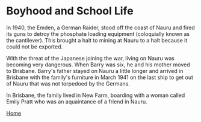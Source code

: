 # Boyhood and School Life

In 1940, the Emden, a German Raider, stood off the coast of Nauru and fired its guns to detroy the phosphate loading equipment (coloquially known as the cantilever).  This brought a halt to mining at Nauru to a halt because it could not be exported.  

With the threat of the Japanese joining the war, living on Nauru was becoming very dangerous. When Barry was six, he and his mother moved to Brisbane. Barry's father stayed on Nauru a little longer and arrived in Brisbane with the family's furniture in March 1941 on the last ship to get out of Nauru that was not torpedoed by the Germans.

In Brisbane, the family lived in New Farm, boarding with a woman called Emily Pratt who was an aquaintance of a friend in Nauru.

[Home](../index.html)
